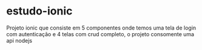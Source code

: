 # estudo-ionic

Projeto ionic que consiste em 5 componentes onde temos uma tela de login com autenticação e 4 telas com crud completo,
o projeto consomente uma api nodejs
